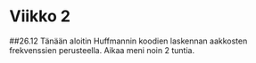# Viikko 2

##26.12
Tänään aloitin Huffmannin koodien laskennan aakkosten frekvenssien perusteella.
Aikaa meni noin 2 tuntia.
